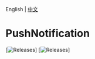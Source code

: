 English | [中文](/README-cn.md)
# PushNotification
[![Releases](https://img.shields.io/badge/android-5.0%2B-brightgreen.svg)]
[![Releases](https://img.shields.io/github/release/ThirtyDegreesRay/OpenHub.svg)]

